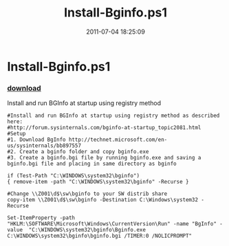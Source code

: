 ﻿---
pid:            2766
parent:         0
children:       
poster:         Chad Miller
title:          Install-Bginfo.ps1
date:           2011-07-04 18:25:09
description:    Install and run BGInfo at startup using registry method 
format:         posh
---

# Install-Bginfo.ps1

### [download](2766.ps1)  

Install and run BGInfo at startup using registry method 

```posh
#Install and run BGInfo at startup using registry method as described here:
#http://forum.sysinternals.com/bginfo-at-startup_topic2081.html
#Setup 
#1. Download BgInfo http://technet.microsoft.com/en-us/sysinternals/bb897557
#2. Create a bginfo folder and copy bginfo.exe
#3. Create a bginfo.bgi file by running bginfo.exe and saving a bginfo.bgi file and placing in same directory as bginfo

if (Test-Path "C:\WINDOWS\system32\bginfo")
{ remove-item -path "C:\WINDOWS\system32\bginfo" -Recurse }

#Change \\Z001\d$\sw\bginfo to your SW distrib share
copy-item \\Z001\d$\sw\bginfo -Destination C:\Windows\system32 -Recurse

Set-ItemProperty -path "HKLM:\SOFTWARE\Microsoft\Windows\CurrentVersion\Run" -name "BgInfo" -value  "C:\WINDOWS\system32\bginfo\Bginfo.exe C:\WINDOWS\system32\bginfo\bginfo.bgi /TIMER:0 /NOLICPROMPT"
```
